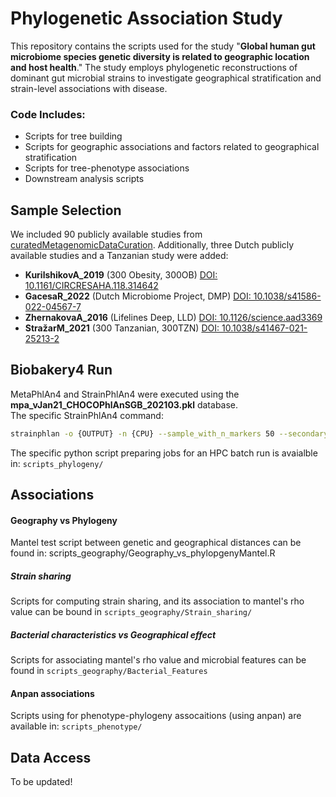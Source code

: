 # Phylogenetic Association Study
This repository contains the scripts used for the study "**Global human gut microbiome species genetic diversity is related to geographic location and host health**." The study employs phylogenetic reconstructions of dominant gut microbial strains to investigate geographical stratification and strain-level associations with disease.

### Code Includes:
- Scripts for tree building
- Scripts for geographic associations and factors related to geographical stratification
- Scripts for tree-phenotype associations
- Downstream analysis scripts

## Sample Selection
We included 90 publicly available studies from [curatedMetagenomicDataCuration](https://github.com/waldronlab/curatedMetagenomicDataCuration/tree/master/inst/curated). Additionally, three Dutch publicly available studies and a Tanzanian study were added:
- **KurilshikovA_2019** (300 Obesity, 300OB) [DOI: 10.1161/CIRCRESAHA.118.314642](https://doi.org/10.1161/CIRCRESAHA.118.314642)
- **GacesaR_2022** (Dutch Microbiome Project, DMP) [DOI: 10.1038/s41586-022-04567-7](https://doi.org/10.1038/s41586-022-04567-7)
- **ZhernakovaA_2016** (Lifelines Deep, LLD) [DOI: 10.1126/science.aad3369](https://doi.org/10.1126/science.aad3369)
- **StražarM_2021** (300 Tanzanian, 300TZN) [DOI: 10.1038/s41467-021-25213-2](https://doi.org/10.1038/s41467-021-25213-2)

## Biobakery4 Run
MetaPhlAn4 and StrainPhlAn4 were executed using the **mpa_vJan21_CHOCOPhlAnSGB_202103.pkl** database.  
The specific StrainPhlAn4 command:  
```bash
strainphlan -o {OUTPUT} -n {CPU} --sample_with_n_markers 50 --secondary_sample_with_n_markers 50 --sample_with_n_markers_after_filt 33 --marker_in_n_samples 50 --samples {PRIMARY} --secondary_samples {SECONDARY} -c {SGB} -d /shares/CIBIO-Storage/CM/scratch/databases/metaphlansgb_databases/mpa_vJan21_CHOCOPhlAnSGB_202103.pkl --treeshrink --debug
```
The specific python script preparing jobs for an HPC batch run is avaialble in: 
 ```scripts_phylogeny/ ```

## Associations
#### Geography vs Phylogeny
Mantel test script between genetic and geographical distances can be found in:
scripts_geography/Geography_vs_phylopgenyMantel.R
##### Strain sharing
Scripts for computing strain sharing, and its association to mantel's rho value can be bound in ```scripts_geography/Strain_sharing/```
##### Bacterial characteristics vs Geographical effect
Scripts for associating mantel's rho value and microbial features can be found in ```scripts_geography/Bacterial_Features```
#### Anpan associations
Scripts using for phenotype-phylogeny assocaitions (using anpan) are available in: ```scripts_phenotype/```

## Data Access
To be updated!



 



